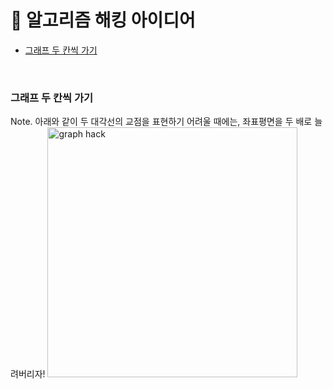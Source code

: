 # 🚀 알고리즘 해킹 아이디어

- [그래프 두 칸씩 가기](https://github.com/da-in/algorithm-study/blob/main/✨%20효과%20만점%20코딩테스트%20Cheat%20Sheet!/📚%20파이썬%20자료형%20특징%20모음.md#그래프-두-칸씩-가기)

<br/>

### 그래프 두 칸씩 가기

Note. 아래와 같이 두 대각선의 교점을 표현하기 어려울 때에는, 좌표평면을 두 배로 늘려버리자!
<img src="https://user-images.githubusercontent.com/66757141/222970110-517a93b0-4ec5-40b6-9672-865d6184ef7e.png" alt="graph hack" width="400px" />
